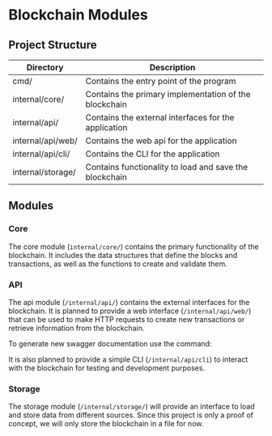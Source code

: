 # Blockchain Modules
## Project Structure
| Directory         | Description                                            |
| ----------------- | ------------------------------------------------------ |
| cmd/              | Contains the entry point of the program                |
| internal/core/    | Contains the primary implementation of the blockchain  |
| internal/api/     | Contains the external interfaces for the application   |
| internal/api/web/ | Contains the web api for the application               |
| internal/api/cli/ | Contains the CLI for the application                   |
| internal/storage/ | Contains functionality to load and save the blockchain |

## Modules
### Core
The core module (`internal/core/`) contains the primary functionality of the blockchain.
It includes the data structures that define the blocks and transactions, as well as the functions to create and validate them.

### API
The api module (`/internal/api/`) contains the external interfaces for the blockchain.
It is planned to provide a web interface (`/internal/api/web/`) that can be used to make HTTP requests to create new transactions or retrieve information from the blockchain.

To generate new swagger documentation use the command:

It is also planned to provide a simple CLI (`/internal/api/cli`) to interact with the blockchain for testing and development purposes.

### Storage
The storage module (`/internal/storage/`) will provide an interface to load and store data from different sources.
Since this project is only a proof of concept, we will only store the blockchain in a file for now.
